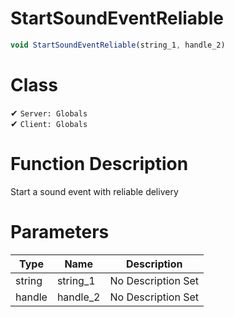 # StartSoundEventReliable
```js	
void StartSoundEventReliable(string_1, handle_2)
```
# Class
✔ `Server: Globals`  
✔ `Client: Globals`  

# Function Description
Start a sound event with reliable delivery
# Parameters
Type|Name|Description
--|--|--
string|string_1|No Description Set
handle|handle_2|No Description Set
